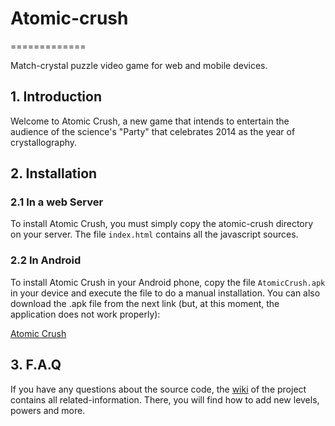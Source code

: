 # Atomic-crush
=============

Match-crystal puzzle video game for web and mobile devices.

## 1. Introduction

Welcome to Atomic Crush, a new game that intends to entertain the audience of the science's "Party" that celebrates 2014 as the year of crystallography.

## 2. Installation

### 2.1 In a web Server

To install Atomic Crush, you must simply copy the atomic-crush directory on your server. The file `index.html` contains all the javascript sources.

### 2.2 In Android

To install Atomic Crush in your Android phone, copy the file `AtomicCrush.apk` in your device and execute the file to do a manual installation. You can also download the .apk file from the next link (but, at this moment, the application does not work properly):

[Atomic Crush](https://build.phonegap.com/apps/962960/download/android/?qr_key=XGY2yaXBYMSAqqCge9ey)


## 3. F.A.Q

If you have any questions about the source code, the [wiki](https://github.com/Avangarde/crystal-crush/wiki) of the project contains all related-information. There, you will find how to add new levels, powers and more.
